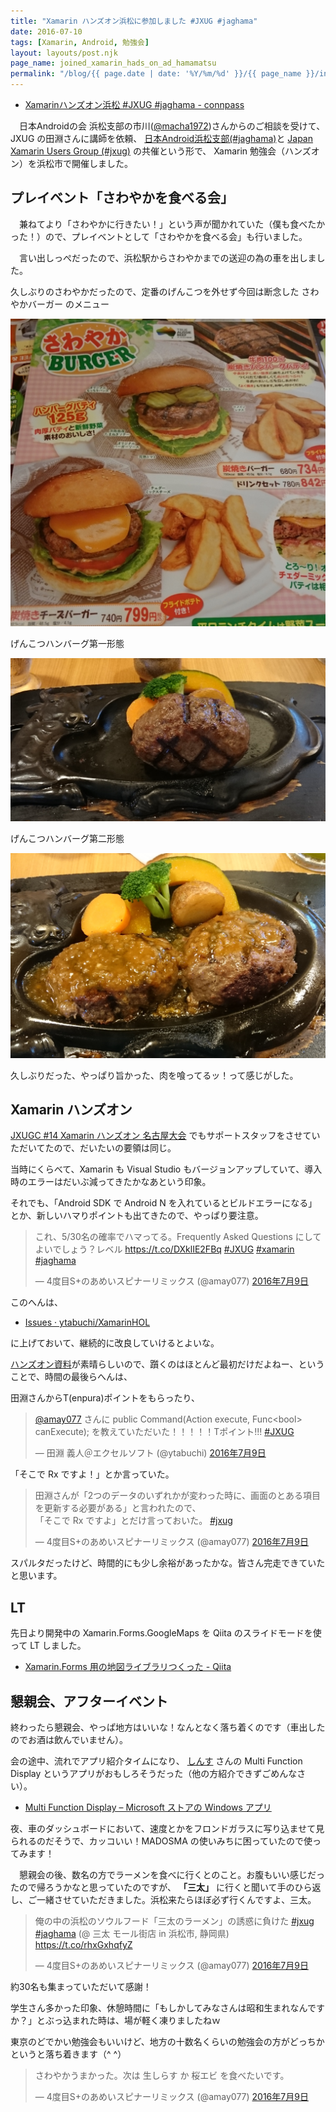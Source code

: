 ```yaml
---
title: "Xamarin ハンズオン浜松に参加しました #JXUG #jaghama"
date: 2016-07-10
tags: [Xamarin, Android, 勉強会]
layout: layouts/post.njk
page_name: joined_xamarin_hads_on_ad_hamamatsu
permalink: "/blog/{{ page.date | date: '%Y/%m/%d' }}/{{ page_name }}/index.html"
---
```

* [Xamarinハンズオン浜松 #JXUG #jaghama - connpass](http://jaghama.connpass.com/event/33735/)

<!--more-->

　日本Androidの会 浜松支部の市川([@macha1972](https://twitter.com/macha1972))さんからのご相談を受けて、JXUG の田淵さんに講師を依頼、 [日本Android浜松支部(#jaghama)](https://groups.google.com/forum/#!forum/android-hamamatsu)と [Japan Xamarin Users Group (#jxug)](http://jxug.org/) の共催という形で、 Xamarin 勉強会（ハンズオン）を浜松市で開催しました。 

## プレイベント「さわやかを食べる会」

　兼ねてより「さわやかに行きたい！」という声が聞かれていた（僕も食べたかった！）ので、プレイベントとして「さわやかを食べる会」も行いました。

　言い出しっぺだったので、浜松駅からさわやかまでの送迎の為の車を出しました。

久しぶりのさわやかだったので、定番のげんこつを外せず今回は断念した さわやかバーガー のメニュー

![](/img/posts/joined_xamarin_hands_on_ad_hamamatsu_01.jpg)

げんこつハンバーグ第一形態

![](/img/posts/joined_xamarin_hands_on_ad_hamamatsu_02.jpg)

げんこつハンバーグ第二形態

![](/img/posts/joined_xamarin_hands_on_ad_hamamatsu_03.jpg)

久しぶりだった、やっぱり旨かった、肉を喰ってるッ！って感じがした。

## Xamarin ハンズオン

[JXUGC #14 Xamarin ハンズオン 名古屋大会](http://jxug.connpass.com/event/30152/) でもサポートスタッフをさせていただいてたので、だいたいの要領は同じ。

当時にくらべて、Xamarin も Visual Studio もバージョンアップしていて、導入時のエラーはだいぶ減ってきたかなあという印象。

それでも、「Android SDK で Android N を入れているとビルドエラーになる」とか、新しいハマりポイントも出てきたので、やっぱり要注意。

<blockquote class="twitter-tweet" data-lang="ja"><p lang="ja" dir="ltr">これ、5/30名の確率でハマってる。Frequently Asked Questions にしてよいでしょう？レベル <a href="https://t.co/DXklIE2FBq">https://t.co/DXklIE2FBq</a> <a href="https://twitter.com/hashtag/JXUG?src=hash">#JXUG</a> <a href="https://twitter.com/hashtag/xamarin?src=hash">#xamarin</a> <a href="https://twitter.com/hashtag/jaghama?src=hash">#jaghama</a></p>&mdash; 4度目S+のあめいスピナーリミックス (@amay077) <a href="https://twitter.com/amay077/status/751653596861566976">2016年7月9日</a></blockquote>
<script async src="//platform.twitter.com/widgets.js" charset="utf-8"></script>

このへんは、

* [Issues · ytabuchi/XamarinHOL](https://github.com/ytabuchi/XamarinHOL/issues) 

に上げておいて、継続的に改良していけるとよいな。

[ハンズオン資料](https://github.com/ytabuchi/XamarinHOL)が素晴らしいので、躓くのはほとんど最初だけだよねー、ということで、時間の最後らへんは、

田淵さんからT(enpura)ポイントをもらったり、

<blockquote class="twitter-tweet" data-lang="ja"><p lang="ja" dir="ltr"><a href="https://twitter.com/amay077">@amay077</a> さんに public Command(Action execute, Func&lt;bool&gt; canExecute); を教えていただいた！！！！！Tポイント!!! <a href="https://twitter.com/hashtag/JXUG?src=hash">#JXUG</a></p>&mdash; 田淵 義人＠エクセルソフト (@ytabuchi) <a href="https://twitter.com/ytabuchi/status/751682059186216960">2016年7月9日</a></blockquote>
<script async src="//platform.twitter.com/widgets.js" charset="utf-8"></script>

「そこで Rx ですよ！」とか言っていた。

<blockquote class="twitter-tweet" data-lang="ja"><p lang="ja" dir="ltr">田淵さんが「2つのデータのいずれかが変わった時に、画面のとある項目を更新する必要がある」と言われたので、<br>「そこで Rx ですよ」とだけ言っておいた。 <a href="https://twitter.com/hashtag/jxug?src=hash">#jxug</a></p>&mdash; 4度目S+のあめいスピナーリミックス (@amay077) <a href="https://twitter.com/amay077/status/751691630172712960">2016年7月9日</a></blockquote>
<script async src="//platform.twitter.com/widgets.js" charset="utf-8"></script>

スパルタだったけど、時間的にも少し余裕があったかな。皆さん完走できていたと思います。

## LT

先日より開発中の Xamarin.Forms.GoogleMaps を Qiita のスライドモードを使って LT しました。

* [Xamarin.Forms 用の地図ライブラリつくった - Qiita](http://qiita.com/amay077/items/feb5353bf8fb8b8c866d)

## 懇親会、アフターイベント

終わったら懇親会、やっぱ地方はいいな！なんとなく落ち着くのです（車出したのでお酒は飲んでいません）。

会の途中、流れでアプリ紹介タイムになり、 [しんす](https://twitter.com/fxxk_authority) さんの Multi Function Display というアプリがおもしろそうだった（他の方紹介できずごめんなさい）。

* [Multi Function Display – Microsoft ストアの Windows アプリ](https://www.microsoft.com/ja-jp/store/apps/multi-function-display/9nblggh6268l)

夜、車のダッシュボードにおいて、速度とかをフロンドガラスに写り込ませて見られるのだそうで、カッコいい！MADOSMA の使いみちに困っていたので使ってみます！

　懇親会の後、数名の方でラーメンを食べに行くとのこと。お腹もいい感じだったので帰ろうかなと思っていたのですが、 **「三太」** に行くと聞いて手のひら返し、ご一緒させていただきました。浜松来たらほぼ必ず行くんですよ、三太。

<blockquote class="twitter-tweet" data-lang="ja"><p lang="ja" dir="ltr">俺の中の浜松のソウルフード「三太のラーメン」の誘惑に負けた <a href="https://twitter.com/hashtag/jxug?src=hash">#jxug</a> <a href="https://twitter.com/hashtag/jaghama?src=hash">#jaghama</a> (@ 三太 モール街店 in 浜松市, 静岡県) <a href="https://t.co/rhxGxhqfyZ">https://t.co/rhxGxhqfyZ</a></p>&mdash; 4度目S+のあめいスピナーリミックス (@amay077) <a href="https://twitter.com/amay077/status/751746459469541376">2016年7月9日</a></blockquote>
<script async src="//platform.twitter.com/widgets.js" charset="utf-8"></script>

約30名も集まっていただいて感謝！

学生さん多かった印象、休憩時間に「もしかしてみなさんは昭和生まれなんですか？」とぶっ込まれた時は、場が軽く凍りましたねｗ

東京のどでかい勉強会もいいけど、地方の十数名くらいの勉強会の方がどっちかというと落ち着きます（^ ^）

<blockquote class="twitter-tweet" data-lang="ja"><p lang="ja" dir="ltr">さわやかうまかった。次は 生しらす か 桜エビ を食べたいです。</p>&mdash; 4度目S+のあめいスピナーリミックス (@amay077) <a href="https://twitter.com/amay077/status/751617505202843648">2016年7月9日</a></blockquote>
<script async src="//platform.twitter.com/widgets.js" charset="utf-8"></script>